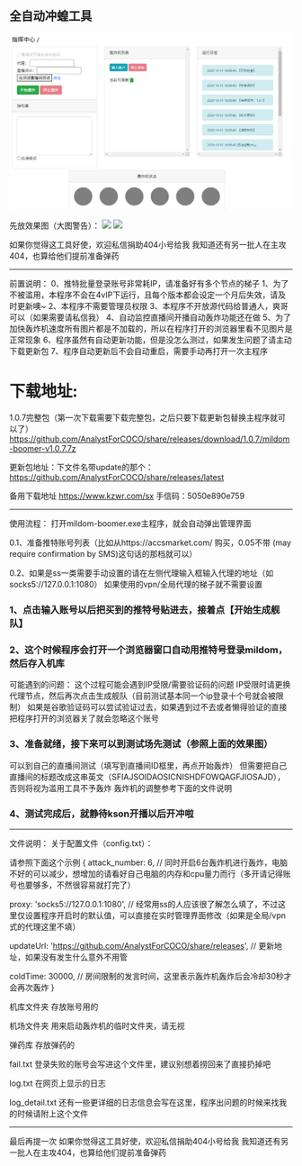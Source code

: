 ## 全自动冲蝗工具
![](./main.png)

先放效果图（大图警告）：
![](./auto01.gif)
![](./auto02.gif)


如果你觉得这工具好使，欢迎私信捐助404小号给我
我知道还有另一批人在主攻404，也算给他们提前准备弹药

---
前置说明：
0、推特批量登录账号非常耗IP，请准备好有多个节点的梯子
1、为了不被滥用，本程序不会在4vIP下运行，且每个版本都会设定一个月后失效，请及时更新噢~
2、本程序不需要管理员权限
3、本程序不开放源代码给普通人，爽哥可以（如果需要请私信我）
4、自动监控直播间开播自动轰炸功能还在做
5、为了加快轰炸机速度所有图片都是不加载的，所以在程序打开的浏览器里看不见图片是正常现象
6、程序虽然有自动更新功能，但是没怎么测过，如果发生问题了请主动下载更新包
7、程序自动更新后不会自动重启，需要手动再打开一次主程序

# 下载地址:
1.0.7完整包（第一次下载需要下载完整包，之后只要下载更新包替换主程序就可以了）
https://github.com/AnalystForCOCO/share/releases/download/1.0.7/mildom-boomer-v1.0.7.7z

更新包地址：下文件名带update的那个：
https://github.com/AnalystForCOCO/share/releases/latest

备用下载地址
https://www.kzwr.com/sx 手信码：5050e890e759

---
使用流程：
打开mildom-boomer.exe主程序，就会自动弹出管理界面

0.1、准备推特账号列表（比如从https://accsmarket.com/ 购买，0.05不带 (may require confirmation by SMS)这句话的那档就可以）

0.2、如果是ss一类需要手动设置的请在左侧代理输入框输入代理的地址（如socks5://127.0.0.1:1080）
如果使用的vpn/全局代理的梯子就不需要设置

### 1、点击输入账号以后把买到的推特号贴进去，接着点【开始生成舰队】

### 2、这个时候程序会打开一个浏览器窗口自动用推特号登录mildom，然后存入机库
可能遇到的问题：
这个过程可能会遇到IP受限/需要验证码的问题
IP受限时请更换代理节点，然后再次点击生成舰队（目前测试基本同一个ip登录十个号就会被限制）
如果是谷歌验证码可以尝试验证过去，如果遇到过不去或者懒得验证的直接把程序打开的浏览器关了就会忽略这个账号


### 3、准备就绪，接下来可以到测试场先测试（参照上面的效果图）
可以到自己的直播间测试（填写到直播间ID框里，再点开始轰炸）
但需要把自己直播间的标题改成这串英文（SFIAJSOIDAOSICNISHDFOWQAGFJIOSAJD），否则将视为滥用工具不予轰炸
轰炸机的调整参考下面的文件说明

### 4、测试完成后，就静待kson开播以后开冲啦

---
文件说明：
关于配置文件（config.txt）：

请参照下面这个示例
{
  attack_number: 6,
  // 同时开启6台轰炸机进行轰炸，电脑不好的可以减少，想增加的请看好自己电脑的内存和cpu量力而行（多开请记得账号也要够多，不然很容易就打完了）

  proxy: 'socks5://127.0.0.1:1080',
  // 经常用ss的人应该很了解怎么填了，不过这里仅设置程序开启时的默认值，可以直接在实时管理界面修改（如果是全局/vpn式的代理这里不填）

  updateUrl: 'https://github.com/AnalystForCOCO/share/releases',
  // 更新地址，如果没有发生什么意外不用管

  coldTime: 30000,
  // 房间限制的发言时间，这里表示轰炸机轰炸后会冷却30秒才会再次轰炸
}

机库文件夹
存放账号用的

机场文件夹
用来启动轰炸机的临时文件夹，请无视

弹药库
存放弹药的

fail.txt
登录失败的账号会写进这个文件里，建议别想着捞回来了直接扔掉吧

log.txt
在网页上显示的日志

log_detail.txt
还有一些更详细的日志信息会写在这里，程序出问题的时候来找我的时候请附上这个文件

---
最后再提一次
如果你觉得这工具好使，欢迎私信捐助404小号给我
我知道还有另一批人在主攻404，也算给他们提前准备弹药
